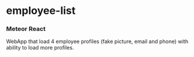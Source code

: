 # employee-list

### Meteor React

WebApp that load 4 employee profiles (fake picture, email and phone) with ability to load more profiles.
